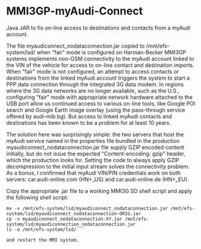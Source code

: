 # MMI3GP-myAudi-Connect
Java JAR to fix on-line access to destinations and contacts from a myAudi account.

The file myaudiconnect_nodataconnection.jar copied to /mnt/efs-system/lsd/ when "fair" mode is configured on Harman-Becker MMI3GP systems implements non-GSM connectivity to the myAudi account linked to the VIN of the vehicle for access to on-line contact and destination imports.  When "fair" mode is not configured, an attempt to access contacts or destinations from the linked myAudi account triggers the system to start a PPP data connection through the integrated 3G data modem.  In regions where the 3G data networks are no longer available, such as the U.S., configuring "fair" mode with appropriate network hardware attached to the USB port allow us continued access to various on-line tools, like Google POI search and Google Earth image overlay (using the pass-through service offered by audi-mib.bg).  But access to linked myAudi contacts and destinations has been known to be a problem for at least 10 years.

The solution here was surprisingly simple: the two servers that host the myAudi service named in the properties file bundled in the production myaudiconnect_nodataconnection.jar file supply GZIP encoded content initially, but do not issue the expected "Content-encoding: gzip" header, which the production looks for.  Setting the code to always apply GZIP decompression to the initial input stream solves the connectivity problem.  As a bonus, I confirmed that myAudi VIN/PIN credentials work on both servers: car.audi-online.com (HN+_US) and car.audi-online.de (HN+_EU).

Copy the appropriate .jar file to a working MMI3G SD shell script and apply the following shell script:

```mount -uw /mnt/efs-system
mv -v /mnt/efs-system/lsd/myaudiconnect_nodataconnection.jar /mnt/efs-system/lsd/myaudiconnect_nodataconnection-ORIG.jar
cp -v myaudiconnect_nodataconnection-XY.jar /mnt/efs-system/lsd/myaudiconnection_nodataconnection.jar
ls -o /mnt/efs-system/lsd/```

and restart the MMI system.
